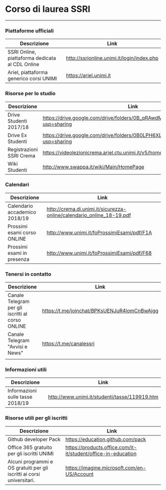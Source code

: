 # Corso di laurea SSRI

------

### Piattaforme ufficiali

| Descrizione                                     | Link                                       |
| ----------------------------------------------- | ------------------------------------------ |
| SSRI Online, piattaforma dedicata al CDL Online | http://ssrionline.unimi.it/login/index.php |
| Ariel, piattaforma generico corsi UNIMI         | https://ariel.unimi.it                     |



### Risorse per lo studio

| Descrizione              | Link                                                         |
| ------------------------ | ------------------------------------------------------------ |
| Drive Studenti 2017/18   | https://drive.google.com/drive/folders/0B_qRAwdMRXD5aXFLODJjRUZ0ck0?usp=sharing |
| Drive Ex Studenti        | https://drive.google.com/drive/folders/0B0LPH6XL7SlNRExLeEgyY3pUdEU?usp=sharing |
| Registrazioni SSRI Crema | https://videolezionicrema.ariel.ctu.unimi.it/v5/home/Default.aspx |
| Wiki Studenti            | http://www.swappa.it/wiki/Main/HomePage                      |



### Calendari

| Descrizione                   | Link                                                         |
| ----------------------------- | ------------------------------------------------------------ |
| Calendario accademico 2018/19 | http://crema.di.unimi.it/sicurezza-online/calendario_online_18-19.pdf |
| Prossimi esami corso ONLINE   | http://www.unimi.it/foProssimiEsami/pdf/F1A                  |
| Prossimi esami in presenza    | http://www.unimi.it/foProssimiEsami/pdf/F68                  |



### Tenersi in contatto

| Descrizione                                      | Link                                         |
| ------------------------------------------------ | -------------------------------------------- |
| Canale Telegram per gli iscritti al corso ONLINE | https://t.me/joinchat/BPKsUENJuR4lomCnBwAjgg |
| Canale Telegram "Avvisi e News"                  | https://t.me/canalessri                      |
|                                                  |                                              |



### Informazioni utili

| Descrizione                      | Link                                          |
| -------------------------------- | --------------------------------------------- |
| Informazioni sulle tasse 2018/19 | http://www.unimi.it/studenti/tasse/119919.htm |



### Risorse utili per gli iscritti 

| Descrizione                                                  | Link                                                         |
| ------------------------------------------------------------ | ------------------------------------------------------------ |
| Github developer Pack                                        | https://education.github.com/pack                            |
| Office 365 gratuito per gli iscritti UNIMI                   | https://products.office.com/it-it/student/office-in-education |
| Alcuni programmi e OS gratuiti per gli iscritti ai corsi universitari. | https://imagine.microsoft.com/en-US/Account                  |

